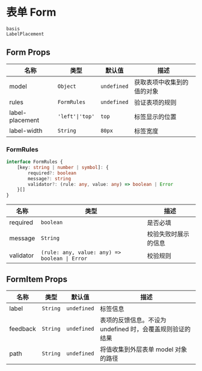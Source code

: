 # 表单 Form

```demo
basis
LabelPlacement
```

## Form Props

| 名称            | 类型            | 默认值      | 描述                       |
| --------------- | --------------- | ----------- | -------------------------- |
| model           | `Object`        | `undefined` | 获取表项中收集到的值的对象 |
| rules           | `FormRules`     | `undefined` | 验证表项的规则             |
| label-placement | `'left'\|'top'` | `top`       | 标签显示的位置             |
| label-width     | `String`        | `80px`      | 标签宽度                   |

### FormRules

```ts
interface FormRules {
    [key: string | number | symbol]: {
        required?: boolean
        message?: string
        validator?: (rule: any, value: any) => boolean | Error
    }[]
}
```

| 名称      | 类型                                          | 描述                 |
| --------- | --------------------------------------------- | -------------------- |
| required  | `boolean`                                     | 是否必填             |
| message   | `String`                                      | 校验失败时展示的信息 |
| validator | `(rule: any, value: any) => boolean \| Error` | 校验规则             |

## FormItem Props

| 名称     | 类型     | 默认值      | 描述                                                      |
| -------- | -------- | ----------- | --------------------------------------------------------- |
| label    | `String` | `undefined` | 标签信息                                                  |
| feedback | `String` | `undefined` | 表项的反馈信息。不设为 undefined 时，会覆盖规则验证的结果 |
| path     | `String` | `undefined` | 将值收集到外层表单 model 对象的路径                       |
